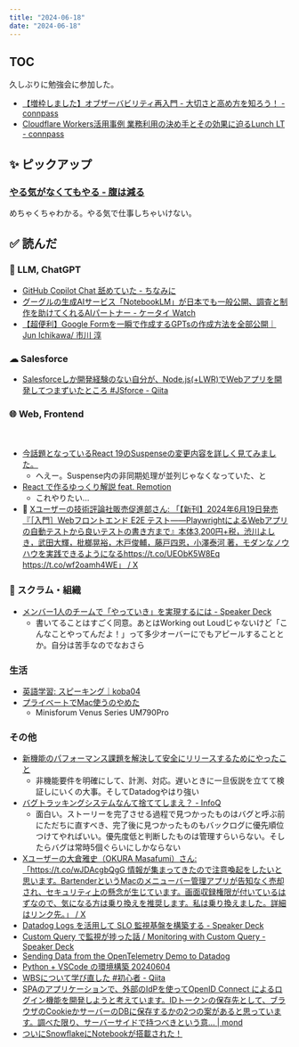 ```yaml
---
title: "2024-06-18"
date: "2024-06-18"
---
```


## TOC

久しぶりに勉強会に参加した。

- [【増枠しました】オブザーバビリティ再入門 - 大切さと高め方を知ろう！ - connpass](https://mackerelio.connpass.com/event/316449/)
- [Cloudflare Workers活用事例 業務利用の決め手とその効果に迫るLunch LT - connpass](https://findy.connpass.com/event/318382/)

## ✨ ピックアップ

### [やる気がなくてもやる - 腹は減る](https://blux.hatenablog.com/entry/2024/06/10/212838)

めちゃくちゃわかる。やる気で仕事しちゃいけない。

## ✅ 読んだ

<!-- 📝 : 下の方に内容メモあり -->

### 🧠 LLM, ChatGPT

- [GitHub Copilot Chat 舐めていた - ちなみに](https://blog.nishimu.land/entry/2024/06/12/215706)
- [グーグルの生成AIサービス「NotebookLM」が日本でも一般公開、調査と制作を助けてくれるAIパートナー - ケータイ Watch](https://k-tai.watch.impress.co.jp/docs/news/1597920.html)
- [【超便利】Google Formを一瞬で作成するGPTsの作成方法を全部公開｜Jun Ichikawa/ 市川 淳](https://note.com/jun_ichikawa/n/n643e62a16509)

### ☁︎ Salesforce

- [Salesforceしか開発経験のない自分が、Node.js(+LWR)でWebアプリを開発してつまずいたところ #JSforce - Qiita](https://qiita.com/hyuda/items/1b7035d39a11a1dcc201)

### 🌐 Web, Frontend
　
- [今話題となっているReact 19のSuspenseの変更内容を詳しく見てみました。](https://zenn.dev/mylifeasjosh/articles/d12e231adbde15)
  - へえー。Suspense内の非同期処理が並列じゃなくなっていた、と
- [React で作るゆっくり解説 feat. Remotion](https://zenn.dev/seya/articles/47c2c9ee354b60)
  - これやりたい...
- 📕 [Xユーザーの技術評論社販売促進部さん: 「【新刊】2024年6月19日発売『［入門］Webフロントエンド E2E テスト――PlaywrightによるWebアプリの自動テストから良いテストの書き方まで』本体3,200円+税，渋川よしき，武田大輝，枇榔晃裕，木戸俊輔，藤戸四恩，小澤泰河 著，モダンなノウハウを実践できるようになるhttps://t.co/UEObK5W8Eq https://t.co/wf2oamh4WE」 / X](https://x.com/gihyo_hansoku/status/1797515990479376834)

<!-- ### 🦀 Rust, WebAssembly -->


<!-- ### 💻 Computer Science -->


### 🤝 スクラム・組織

- [メンバー1人のチームで「やっていき」を実現するには - Speaker Deck](https://speakerdeck.com/nil0ka/menha1ren-notimute-yatuteiki-woshi-xian-suruniha)
  - 書いてることはすごく同意。あとはWorking out Loudじゃないけど「こんなことやってんだよ！」って多少オーバーにでもアピールすることとか。自分は苦手なのでなおさら

<!-- ### CRE (Customer Reliability Engineering) -->


### 生活

- [英語学習: スピーキング｜koba04](https://note.com/koba04/n/n635472889c8b?sub_rt=share_b)
- [プライベートでMac使うのやめた](https://sosukesuzuki.dev/posts/my-pc-environment-2024/)
  - Minisforum Venus Series UM790Pro

### その他

- [新機能のパフォーマンス課題を解決して安全にリリースするためにやったこと](https://zenn.dev/loglass/articles/8ffabfa91e5678)
  - 非機能要件を明確にして、計測、対応。遅いときに一旦仮説を立てて検証しにいくの大事。そしてDatadogやはり強い
- [バグトラッキングシステムなんて捨ててしまえ？ - InfoQ](https://www.infoq.com/jp/news/2009/03/testobsessed-on-agile-bugs/)
  - 面白い。ストーリーを完了させる過程で見つかったものはバグと呼ぶ前にただちに直すべき、完了後に見つかったものもバックログに優先順位つけてやればいい。優先度低と判断したものは管理すらいらない。そしたらバグは常時5個ぐらいにしかならない
- [Xユーザーの大倉雅史（OKURA Masafumi）さん: 「https://t.co/wJDAcgbQgG 情報が集まってきたので注意喚起をしたいと思います。BartenderというMacのメニューバー管理アプリが告知なく売却され、セキュリティ上の懸念が生じています。画面収録権限が付いているはずなので、気になる方は乗り換えを推奨します。私は乗り換えました。詳細はリンク先。」 / X](https://x.com/okuramasafumi/status/1798926066305929668)
- [Datadog Logs を活用して SLO 監視基盤を構築する - Speaker Deck](https://speakerdeck.com/fohte/datadog-logs-wohuo-yong-site-slo-jian-shi-ji-pan-wogou-zhu-suru)
- [Custom Query で監視が捗った話 / Monitoring with Custom Query - Speaker Deck](https://speakerdeck.com/akitok_/monitoring-with-custom-query)
- [Sending Data from the OpenTelemetry Demo to Datadog](https://docs.datadoghq.com/ja/opentelemetry/guide/otel_demo_to_datadog/?tab=docker)
- [Python + VSCode の環境構築 20240604](https://zenn.dev/mizchi/articles/setup-python-20240604)
- [WBSについて学び直した #初心者 - Qiita](https://qiita.com/hirokazu_nakao/items/3342575e1cf33a128be8)
- [SPAのアプリケーションで、外部のIdPを使ってOpenID Connect によるログイン機能を開発しようと考えています。IDトークンの保存先として、ブラウザのCookieかサーバーのDBに保存するかの2つの案があると思っています。調べた限り、サーバーサイドで持つべきという意… | mond](https://mond.how/ja/topics/dhs73m5j82plm42/cfvqxylc4ppam77)
- [ついにSnowflakeにNotebookが搭載された！](https://zenn.dev/dataheroes/articles/83a88c3f94ff91)


<!-- ## ✏️ 書いた


## 🗑 Stale

## 📝 読んだ記事のメモ -->
